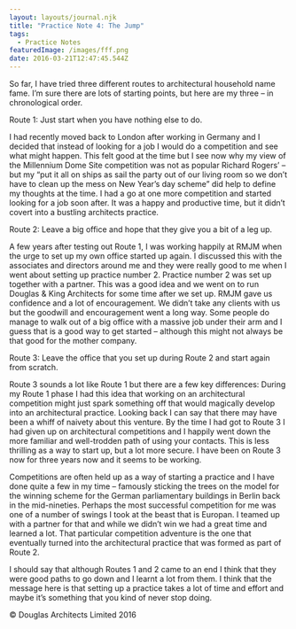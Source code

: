 ```yaml
---
layout: layouts/journal.njk
title: "Practice Note 4: The Jump"
tags:
  - Practice Notes
featuredImage: /images/fff.png
date: 2016-03-21T12:47:45.544Z
---
```

So far, I have tried three different routes to architectural household name fame. I’m sure there are lots of starting points, but here are my three – in chronological order.

Route 1: Just start when you have nothing else to do.

I had recently moved back to London after working in Germany and I decided that instead of looking for a job I would do a competition and see what might happen. This felt good at the time but I see now why my view of the Millennium Dome Site competition was not as popular Richard Rogers’ – but my “put it all on ships as sail the party out of our living room so we don’t have to clean up the mess on New Year’s day scheme” did help to define my thoughts at the time. I had a go at one more competition and started looking for a job soon after. It was a happy and productive time, but it didn’t covert into a bustling architects practice.

Route 2: Leave a big office and hope that they give you a bit of a leg up.

A few years after testing out Route 1, I was working happily at RMJM when the urge to set up my own office started up again. I discussed this with the associates and directors around me and they were really good to me when I went about setting up practice number 2. Practice number 2 was set up together with a partner. This was a good idea and we went on to run Douglas & King Architects for some time after we set up. RMJM gave us confidence and a lot of encouragement. We didn’t take any clients with us but the goodwill and encouragement went a long way. Some people do manage to walk out of a big office with a massive job under their arm and I guess that is a good way to get started – although this might not always be that good for the mother company.

Route 3: Leave the office that you set up during Route 2 and start again from scratch.

Route 3 sounds a lot like Route 1 but there are a few key differences: During my Route 1 phase I had this idea that working on an architectural competition might just spark something off that would magically develop into an architectural practice. Looking back I can say that there may have been a whiff of naivety about this venture. By the time I had got to Route 3 I had given up on architectural competitions and I happily went down the more familiar and well-trodden path of using your contacts. This is less thrilling as a way to start up, but a lot more secure. I have been on Route 3 now for three years now and it seems to be working.

Competitions are often held up as a way of starting a practice and I have done quite a few in my time – famously sticking the trees on the model for the winning scheme for the German parliamentary buildings in Berlin back in the mid-nineties. Perhaps the most successful competition for me was one of a number of swings I took at the beast that is Europan. I teamed up with a partner for that and while we didn’t win we had a great time and learned a lot. That particular competition adventure is the one that eventually turned into the architectural practice that was formed as part of Route 2.

I should say that although Routes 1 and 2 came to an end I think that they were good paths to go down and I learnt a lot from them. I think that the message here is that setting up a practice takes a lot of time and effort and maybe it’s something that you kind of never stop doing.

© Douglas Architects Limited 2016